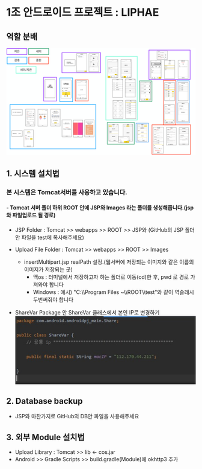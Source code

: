 # 1조 안드로이드 프로젝트 : LIPHAE 


## 역할 분배
<img src= "https://github.com/jonghancha/AndroidPJ_Documents/blob/main/PartImage/part.png">



## 1. 시스템 설치법
### 본 시스템은 Tomcat서버를 사용하고 있습니다.

#### - Tomcat 서버 폴더 하위 ROOT 안에 JSP와 Images 라는 폴더를 생성해줍니다.(jsp와 파일업로드 될 경로)
- JSP Folder : Tomcat >> webapps >> ROOT >> JSP와 (GitHub의 JSP 폴더 안 파일을 test에 복사해주세요)
- Upload File Folder : Tomcat >> webapps >> ROOT >> Images

  - insertMultipart.jsp realPath 설정.(웹서버에 저장되는 이미지와 같은 이름의 이미지가 저장되는 곳)
    - 맥os :  터미널에서 저장하고자 하는 폴더로 이동(cd)한 후, pwd 로 경로 가져와야 합니다
    - Windows :  예시) "C:\\\Program Files ~\\\ROOT\\\test"와 같이 역슬래시 두번써줘야 합니다


- ShareVar Package 안 ShareVar 클래스에서 본인 IP로 변경하기
  <img src= "https://github.com/jonghancha/AndroidPJ_Documents/blob/main/share.jpg">

## 2. Database backup 
  - JSP와 마찬가지로 GitHub의 DB안 파일을 사용해주세요

## 3. 외부 Module 설치법
- Upload Library : Tomcat >> lib <- cos.jar
- Android >> Gradle Scripts >> build.gradle(Module)에 okhttp3 추가
